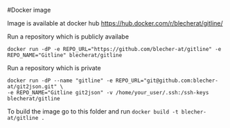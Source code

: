 #Docker image

Image is available at docker hub https://hub.docker.com/r/blecherat/gitline/

Run a repository which is publicly availabe
    
    docker run -dP -e REPO_URL="https://github.com/blecher-at/gitline" -e REPO_NAME="Gitline" blecherat/gitline

Run a repository which is private
    
    docker run -dP --name "gitline" -e REPO_URL="git@github.com:blecher-at/git2json.git" \
    -e REPO_NAME="Gitline git2json" -v /home/your_user/.ssh:/ssh-keys blecherat/gitline


To build the image go to this folder and run `docker build -t blecher-at/gitline .` 

